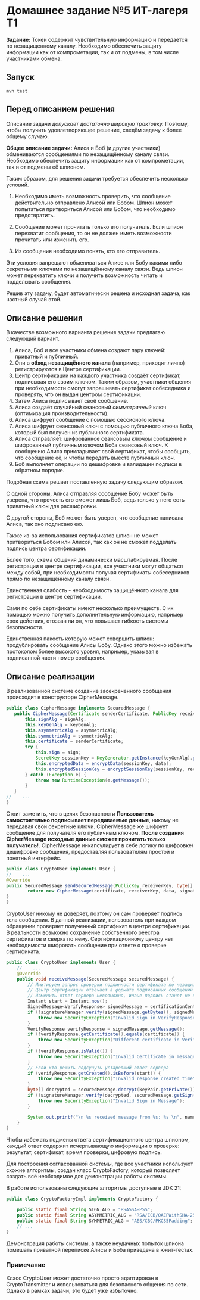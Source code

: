 # Домашнее задание №5 ИТ-лагеря Т1

**Задание:** Токен содержит чувствительную информацию и передается по незащищенному каналу.
Необходимо обеспечить защиту информации как от компрометации, так и от подмены, в том
числе участниками обмена.

## Запуск

```shell
mvn test
```

## Перед описанием решения

Описание задачи *допускает достаточно широкую трактовку.* Поэтому, чтобы получить удовлетворяющее решение, сведём задачу к более общему случаю.

**Общее описание задачи:** Алиса и Боб (и другие участники) обмениваются сообщениями по незащищённому каналу связи.
Необходимо обеспечить защиту информации как от компрометации, так и от подмены её шпионом.

Таким образом, для решения задачи требуется обеспечить несколько условий.

1. Необходимо иметь возможность проверить, что сообщение действительно отправлено Алисой или Бобом.
Шпион может попытаться притвориться Алисой или Бобом, что необходимо предотвратить.

2. Сообщение может прочитать только его получатель. Если шпион перехватит сообщения, то он не должен иметь возможности прочитать или изменить его.

3. Из сообщения необходимо понять, кто его отправитель.

Эти условия запрещают обмениваться Алисе или Бобу какими либо секретными ключами по незащищённому каналу связи.
Ведь шпион может перехватить ключи и получить возможность читать и подделывать сообщения.

Решив эту задачу, будет автоматически решена и исходная задача, как частный случай этой.

## Описание решения

В качестве возможного варианта решения задачи предлагаю следующий вариант.
1. Алиса, Боб и все участники обмена создают пару ключей: приватный и публичный.
2. Они в **обход незащищённого канала** (например, приходят лично) регистрируются в Центре сертификации.
3. Центр сертификации на каждого участника создаёт сертификат, подписывая его своим ключом. Таким образом,
участники общения при необходимости смогут запрашивать сертификат собеседника и проверять, что он выдан центром сертификации.
4. Затем Алиса подписывает своё сообщение.
5. Алиса создаёт случайный сеансовый *симметричный* ключ (оптимизация производительности).
6. Алиса шифрует сообщение с помощью сессионого ключа.
7. Алиса шифрует сеансовый ключ с помощью публичного ключа Боба, который был получен из публичного сертификата.
8. Алиса отправляет: шифрованное сеансовым ключом сообщение и шифрованный публичным ключом Боба сеансовый ключ.
К сообщению Алиса прикладывает свой сертификат, чтобы сообщить, что сообщение её, и чтобы передать вместе публичный ключ. 
9. Боб выполняет операции по дешифровке и валидации подписи в обратном порядке.

Подобная схема решает поставленную задачу следующим образом.

С одной стороны, Алиса отправляя сообщение Бобу может быть уверена, что прочесть его сможет лишь Боб, ведь только у него есть приватный ключ для расшифровки.

С другой стороны, Боб может быть уверен, что сообщение написала Алиса, так оно подписано ею.

Также из-за использования сертификатов шпион не может притвориться Бобом или Алисой, так как он не сможет подделать подпись центра сертификации.

Более того, схема общения динамически масштабируемая. После регистрации в центре сертификации, все участники могут общаться между собой,
при необходимости получая сертификаты собеседников прямо по незащищённому каналу связи.

Единственная слабость - необходимость защищённого канала для регистрации в центре сертификации.

Сами по себе сертификаты имеют несколько преимуществ. С их помощью можно получить дополнительную информацию, например срок действия, отозван ли он,
что повышает гибкость системы безопасности.

Единственная пакость которую может совершить шпион: продублировать сообщение Алисы Бобу. Однако этого можно избежать протоколом более высокого уровня, например,
указывая в подписанной части номер сообщения.

## Описание реализации

 В реализованной системе создание засекреченного сообщения происходит в конструкторе CipherMessage.
 ```java
public class CipherMessage implements SecuredMessage {
    public CipherMessage(Certificate senderCertificate, PublicKey receiverKey, byte[] data, byte[] sign, String signAlg, String keyGenAlg, String asymmetricAlg, String symmetricAlg) {
        this.signAlg = signAlg;
        this.keyGenAlg = keyGenAlg;
        this.asymmetricAlg = asymmetricAlg;
        this.symmetricAlg = symmetricAlg;
        this.certificate = senderCertificate;
        try {
            this.sign = sign;
            SecretKey sessionKey = KeyGenerator.getInstance(keyGenAlg).generateKey();
            this.encryptedData = encryptData(sessionKey, data);
            this.encryptedSessionKey = encryptSessionKey(sessionKey, receiverKey);
        } catch (Exception e) {
            throw new RuntimeException(e.getMessage());
        }
    }
//    ...
}
 ```

Стоит заметить, что в целях безопасности **Пользователь самостоятельно подписывает передаваемые данные**, никому не передавая свои секретные ключи.
CipherMessage же шифрует сообщение для получателя его публичным ключом. **После создания CipherMessage исходные данные сможет прочитать только получатель!**.
CipherMessage инкапсулирует в себе логику по шифровке/дешифровке сообщения, предоставляя пользователям простой и понятный интерфейс.


```java
public class CryptoUser implements User {
//    ...
@Override
public SecuredMessage sendSecuredMessage(PublicKey receiverKey, byte[] data) {
        return new CipherMessage(certificate, receiverKey, data, signatureManager.sign(data), SIGN_ALG, KEY_GEN_ALG, ASYMMETRIC_ALG, SYMMETRIC_ALG);
}
}
```

CryptoUser никому не доверяет, поэтому он сам проверяет подпись тела сообщения.
В данной реализации, пользователь при каждом обращении проверяет полученный сертификат
в центре сертификации. В реальности возможно сохранение собственного реестра сертификатов и сверка по нему.
Сертификационному центру нет необходимости шифровать сообщение при ответе о проверке сертификата.

```java
public class CryptoUser implements User {
    //    ...
    @Override
    public void receiveMessage(SecuredMessage securedMessage) {
        // Имитируем запрос проверки подлинности сертификата по незащищённому каналу
        // Центр сертификации отвечает в формате подписанных сообщений (информация несекретная)
        // Изменить ответ сервера невозможно, иначе подпись станет не валидна
        Instant start = Instant.now();
        SignedMessage<VerifyResponse> signedMessage = certificationCenter.secureVerifyCertificate(securedMessage.getCertificate());
        if (!signatureManager.verify(signedMessage.getBytes(), signedMessage.getSign(), generalCertificate.getPublicKey())) {
            throw new SecurityException("Invalid Sign in VerifyResponse");
        }
        VerifyResponse verifyResponse = signedMessage.getMessage();
        if (!verifyResponse.getCertificate().equals(certificate)) {
            throw new SecurityException("Different certificate in VerifyResponse");
        }
        if (!verifyResponse.isValid()) {
            throw new SecurityException("Invalid Certificate in message");
        }
        // Если кто-решить подсунуть устаревший ответ сервера
        if (verifyResponse.getCreated().isBefore(start)) {
            throw new SecurityException("Invalid response created time");
        }
        byte[] decrypted = securedMessage.decrypt(keyPair.getPrivate());
        if (!signatureManager.verify(decrypted, securedMessage.getSign(), securedMessage.getCertificate().getPublicKey())) {
            throw new SecurityException("Invalid Sign in Message");
        }

        System.out.printf("\n %s received message from %s: %s \n", name, securedMessage.getCertificate().getSubjectName(), new String(decrypted));
    }
}
```
Чтобы избежать подмены ответа сертификационного центра шпионом, каждый ответ содержит
исчерпывающую информации о проверке: результат, сертификат, время проверки, цифровую подпись. 

Для построения согласованной системы, где все участники используют схожие алгоритмы, создан класс CryptoFactory, 
который позволяет создать всё необходимое для демонстрации работы системы.

В работе использованы следующие алгоритмы доступные в JDK 21:

```java
public class CryptoFactoryImpl implements CryptoFactory {

    public static final String SIGN_ALG = "RSASSA-PSS";
    public static final String ASYMMETRIC_ALG = "RSA/ECB/OAEPWithSHA-256AndMGF1Padding";
    public static final String SYMMETRIC_ALG = "AES/CBC/PKCS5Padding";
    // ...
}
```

Демонстрация работы системы, а также неудачных попыток шпиона помешать приватной переписке Алисы и Боба приведена в юнит-тестах.

### Примечание
Класс CryptoUser может достаточно просто адаптирован в CryptoTransmitter и использоваться для безопасного общения по сети.
Однако в рамках задачи, это будет уже избыточно.